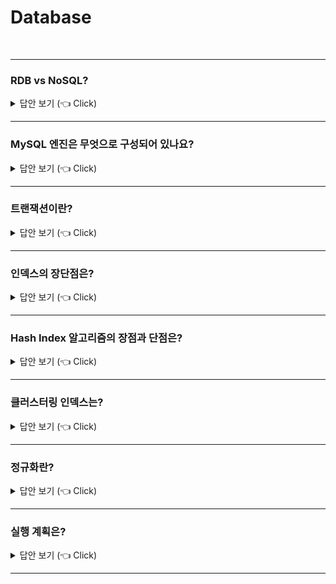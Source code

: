 # Database
<br>

-----------------------
### RDB vs NoSQL?

<details>
   <summary> 답안 보기 (👈 Click)</summary>
<br />

+ RDB
    - RDB는 테이블 형식의 고정된 스키마를 제공합니다. 
    - RDB는 테이블 간 Join문을 제공합니다.
    - RDB는 트랜잭션 기능을 제공합니다.
    - RDB는 엄격한 Schama로 데이터 중복이 없기 때문에 update가 많은 경우에 유리합니다. 
    - RDB는 Scale-up에 유리합니다. 

+ NoSQL
    - NoSQL은 다양한 형식으로 저장됩니다.(ex) Key-value, Graph-based, Column-based 등)
    - NoSQL은 일반적으로 Join문을 제공하지 않습니다. 
    - NoSQL은 일반적으로 트랜잭션 기능을 제공하지 않습니다. 
    - NoSQL은 빠른 읽기 성능을 가지고 있으므로, 일반적으로 많은 데이터를 읽는 서비스에 유리합니다. 
    - NoSQL은 Scale-out에 유리합니다. 

</details>

-----------------------

### MySQL 엔진은 무엇으로 구성되어 있나요?

<details>
   <summary> 답안 보기 (👈 Click)</summary>
<br />

+ MySQL 엔진은 클라이언트로부터의 접속 및 쿼리 요청을 처리하는 커넥션 핸들러, <br> 
  SQL 파서 및 전처리기,<br>
  쿼리의 최적화된 실행을 위한 옵티마이저가 중심을 이룹니다. 

</details>

-----------------------

### 트랜잭션이란?

<details>
   <summary> 답안 보기 (👈 Click)</summary>
<br />

+ 

</details>

-----------------------

### 인덱스의 장단점은?

<details>
   <summary> 답안 보기 (👈 Click)</summary>
<br />

+ 장점
    - 인덱스는 일종의 색인으로서, 매우 빠른 검색을 가능하게 한다는 점이 장점입니다. 

+ 단점
    - 인덱스는 데이터를 업데이트하거나 삭제할 때, 매번 정렬을 해줘야 하므로,
      업데이트 및 삭제의 성능은 떨어질 수 있다는 단점이 있습니다. 

</details>

-----------------------
### Hash Index 알고리즘의 장점과 단점은?

<details>
   <summary> 답안 보기 (👈 Click)</summary>
<br />

-----------------------
+ 장점
    - Hash Index 알고리즘은 해시 값을 인덱싱하므로, 매우 빠른 검색을 지원합니다.  
+ 단점
    - 값을 변형하여 저장하므로, 전방(Prefix) 검색과 같은 것에 사용이 불가능합니다.
</details>

-----------------------

### 클러스터링 인덱스는?

<details>
   <summary> 답안 보기 (👈 Click)</summary>
<br />

+ 프라이머리 키 값이 비슷한 레코드끼리 묶어서 저장하는 것을 클러스터링 인덱스라고 표현합니다. <br>
  즉, 프라이머리 키 값에 의해 레코드의 저장 위치가 결정되며, 프라이머리 키 값이 변경된다면 <br>
  그 레코드의 물리적인 저장 위치도 바뀌어야 합니다. <br>
  클러스터링 인덱스는 테이블의 프라이머리 키에 대해서만 적용되는 내용이며, <br> 
  주로 비슷한 값들을 동시에 조회하는 경우가 많다는 점에 착안한 것입니다. <br>
</details>

-----------------------
### 정규화란?

<details>
   <summary> 답안 보기 (👈 Click)</summary>
<br />

-----------------------
+ 
</details>

-----------------------

### 실행 계획은?

<details>
   <summary> 답안 보기 (👈 Click)</summary> (작성중)
<br />

-----------------------
+ 
</details>

-----------------------
